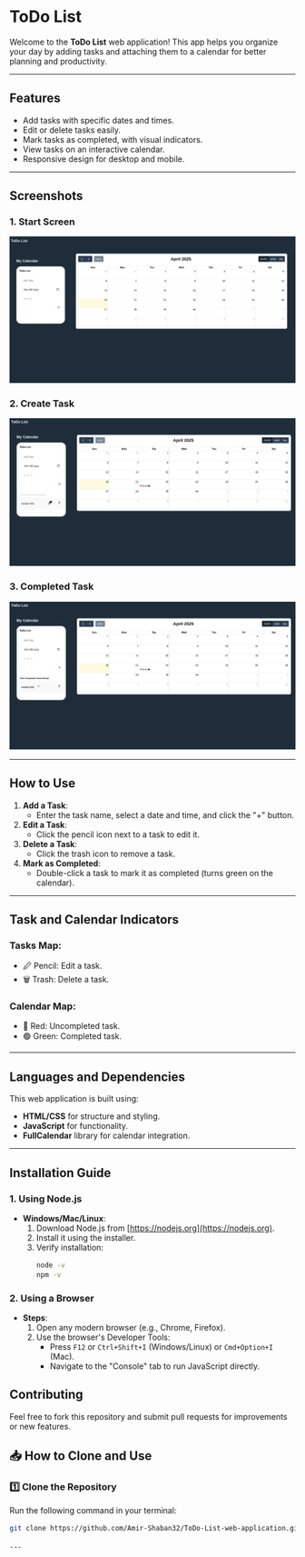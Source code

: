 # **ToDo List**

Welcome to the **ToDo List** web application! This app helps you organize your day by adding tasks and attaching them to a calendar for better planning and productivity.

---

## **Features**
- Add tasks with specific dates and times.
- Edit or delete tasks easily.
- Mark tasks as completed, with visual indicators.
- View tasks on an interactive calendar.
- Responsive design for desktop and mobile.

---

## **Screenshots**
### **1. Start Screen**
![Start Screen](images/start.png)

### **2. Create Task**
![Create Task](images/createtask.png)

### **3. Completed Task**
![Completed Task](images/completetask.png)

---

## **How to Use**
1. **Add a Task**:
   - Enter the task name, select a date and time, and click the "+" button.
2. **Edit a Task**:
   - Click the pencil icon next to a task to edit it.
3. **Delete a Task**:
   - Click the trash icon to remove a task.
4. **Mark as Completed**:
   - Double-click a task to mark it as completed (turns green on the calendar).

---

## **Task and Calendar Indicators**
### **Tasks Map**:
- 🖉 Pencil: Edit a task.
- 🗑️ Trash: Delete a task.

### **Calendar Map**:
- 🔴 Red: Uncompleted task.
- 🟢 Green: Completed task.

---

## **Languages and Dependencies**
This web application is built using:
- **HTML/CSS** for structure and styling.
- **JavaScript** for functionality.
- **FullCalendar** library for calendar integration.

--- 

## **Installation Guide**

### **1. Using Node.js**
- **Windows/Mac/Linux**:
  1. Download Node.js from [https://nodejs.org](https://nodejs.org).
  2. Install it using the installer.
  3. Verify installation:
     ```bash
     node -v
     npm -v
     ```

### **2. Using a Browser**
- **Steps**:
  1. Open any modern browser (e.g., Chrome, Firefox).
  2. Use the browser's Developer Tools:
     - Press `F12` or `Ctrl+Shift+I` (Windows/Linux) or `Cmd+Option+I` (Mac).
     - Navigate to the "Console" tab to run JavaScript directly.


## **Contributing**
Feel free to fork this repository and submit pull requests for improvements or new features.

## 📥 How to Clone and Use

### 1️⃣ Clone the Repository
Run the following command in your terminal:

```bash
git clone https://github.com/Amir-Shaban32/ToDo-List-web-application.git

---